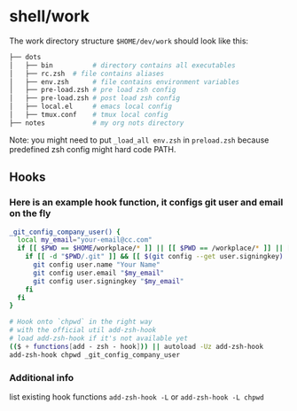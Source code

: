 # shell/work

The work directory structure `$HOME/dev/work` should look like this:

```sh
├── dots
│   ├── bin          # directory contains all executables
│   ├── rc.zsh  # file contains aliases
│   ├── env.zsh      # file contains environment variables
│   ├── pre-load.zsh # pre load zsh config
│   ├── pre-load.zsh # post load zsh config
│   ├── local.el     # emacs local config
│   ├── tmux.conf    # tmux local config
├── notes            # my org nots directory
```

Note: you might need to put `_load_all env.zsh` in `preload.zsh` because predefined zsh config might
hard code PATH.

## Hooks

### Here is an example hook function, it configs git user and email on the fly

```sh
_git_config_company_user() {
  local my_email="your-email@cc.com"
  if [[ $PWD == $HOME/workplace/* ]] || [[ $PWD == /workplace/* ]] || [[ $PWD == /Volumes/workplace/* ]]; then
    if [[ -d "$PWD/.git" ]] && [[ $(git config --get user.signingkey) != "$my_email" ]]; then
      git config user.name "Your Name"
      git config user.email "$my_email"
      git config user.signingkey "$my_email"
    fi
  fi
}

# Hook onto `chpwd` in the right way
# with the official util add-zsh-hook
# load add-zsh-hook if it's not available yet
(($ + functions[add - zsh - hook])) || autoload -Uz add-zsh-hook
add-zsh-hook chpwd _git_config_company_user
```

### Additional info

list existing hook functions `add-zsh-hook -L` or `add-zsh-hook -L chpwd`

